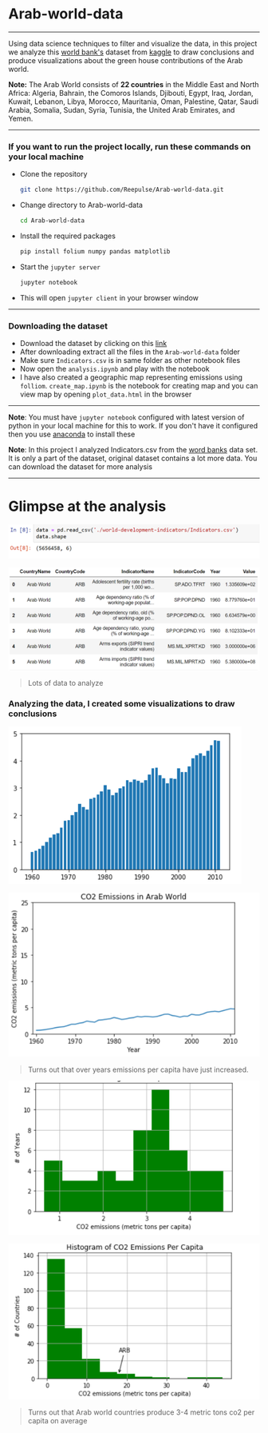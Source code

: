 # Arab-world-data

---

Using data science techniques to filter and visualize the data, in this project we analyze this [world bank's](https://www.kaggle.com/worldbank/world-development-indicators) dataset from [kaggle](https://www.kaggle.com) to draw conclusions and produce visualizations about the green house contributions of the Arab world. 

**Note:** The Arab World consists of **22 countries** in the Middle East and North Africa: Algeria, Bahrain, the Comoros Islands, Djibouti, Egypt, Iraq, Jordan, Kuwait, Lebanon, Libya, Morocco, Mauritania, Oman, Palestine, Qatar, Saudi Arabia, Somalia, Sudan, Syria, Tunisia, the United Arab Emirates, and Yemen.

---

### If you want to run the project locally, run these commands on your local machine

- Clone the repository

  ```bash
  git clone https://github.com/Reepulse/Arab-world-data.git
  ```

- Change directory to Arab-world-data

  ```bash
  cd Arab-world-data
  ```

- Install the required packages

  ```bash
  pip install folium numpy pandas matplotlib
  ```

- Start the `jupyter server`

  ```bash
  jupyter notebook
  ```

- This will open `jupyter client` in your browser window

---

### Downloading the dataset

- Download the dataset by clicking on this [link](https://www.kaggle.com/worldbank/world-development-indicators)
- After downloading extract all the files in the `Arab-world-data` folder
- Make sure `Indicators.csv` is in same folder as other notebook files
- Now open the `analysis.ipynb` and play with the notebook
- I have also created a geographic map representing emissions using `folliom`. `create_map.ipynb` is the notebook for creating map and you can view map by opening `plot_data.html` in the browser

---

**Note**: You must have `jupyter notebook` configured with latest version of python in your local machine for this to work. If you don't have it configured then you use [anaconda](https://docs.anaconda.com/anaconda/install/) to install these

**Note**: In this project I analyzed Indicators.csv from the [word banks](https://www.kaggle.com/worldbank/world-development-indicators) data set. It is only a part of the dataset, original dataset contains a lot more data. You can download the dataset for more analysis

---

# Glimpse at the analysis

![row_count](./assets/row_count.PNG)

![data_table](./assets/data_table.PNG)

> Lots of data to analyze

### Analyzing the data, I created some visualizations to draw conclusions

![emissions_histogram](./assets/emissions_histogram.PNG)

![emissions_lineplot](./assets/emissions_lineplot.PNG)

> Turns out that over years emissions per capita have just increased.

![emissions_histogram2](./assets/emissions_histogram2.PNG)

![emissions_histogram3](./assets/emissions_histogram3.PNG)

> Turns out that Arab world countries produce 3-4 metric tons co2 per capita on average

